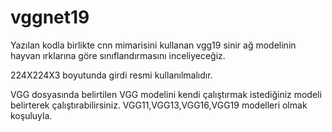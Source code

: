 # vggnet19

Yazılan kodla birlikte cnn mimarisini kullanan vgg19  sinir ağ modelinin hayvan ırklarına göre sınıflandırmasını inceliyeceğiz.

224X224X3  boyutunda girdi resmi kullanılmalıdır.

VGG dosyasında belirtilen VGG modelini kendi çalıştırmak istediğiniz modeli belirterek çalıştırabilirsiniz. VGG11,VGG13,VGG16,VGG19  modelleri olmak koşuluyla.
